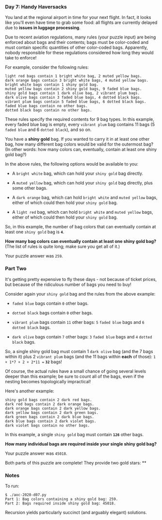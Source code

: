 ### Day 7: Handy Haversacks

You land at the regional airport in time for your next flight. In fact,
it looks like you'll even have time to grab some food: all flights are
currently delayed due to **issues in luggage processing**.

Due to recent aviation regulations, many rules (your puzzle input) are
being enforced about bags and their contents; bags must be color-coded
and must contain specific quantities of other color-coded
bags. Apparently, nobody responsible for these regulations considered
how long they would take to enforce!

For example, consider the following rules:

    light red bags contain 1 bright white bag, 2 muted yellow bags.
    dark orange bags contain 3 bright white bags, 4 muted yellow bags.
    bright white bags contain 1 shiny gold bag.
    muted yellow bags contain 2 shiny gold bags, 9 faded blue bags.
    shiny gold bags contain 1 dark olive bag, 2 vibrant plum bags.
    dark olive bags contain 3 faded blue bags, 4 dotted black bags.
    vibrant plum bags contain 5 faded blue bags, 6 dotted black bags.
    faded blue bags contain no other bags.
    dotted black bags contain no other bags.

These rules specify the required contents for 9 bag types. In this
example, every faded blue bag is empty, every `vibrant plum` bag
contains 11 bags (5 `faded blue` and 6 `dotted black`), and so on.

You have a **shiny gold** bag. If you wanted to carry it in at least one
other bag, how many different bag colors would be valid for the
outermost bag? (In other words: how many colors can, eventually, contain
at least one shiny gold bag?)

In the above rules, the following options would be available to you:

  - A `bright white` bag, which can hold your `shiny gold` bag directly.

  - A `muted yellow` bag, which can hold your `shiny gold` bag directly,
    plus some other bags.

  - A `dark orange` bag, which can hold `bright white` and `muted
    yellow` bags, either of which could then hold your `shiny gold` bag.

  - A `light red` bag, which can hold `bright white` and `muted yellow`
    bags, either of which could then hold your `shiny gold` bag.

So, in this example, the number of bag colors that can eventually
contain at least one `shiny gold` bag is **`4`**.

**How many bag colors can eventually contain at least one shiny gold
bag?** (The list of rules is quite long; make sure you get all of it.)

Your puzzle answer was `259`.


### Part Two

It's getting pretty expensive to fly these days - not because of ticket
prices, but because of the ridiculous number of bags you need to buy!

Consider again your `shiny gold` bag and the rules from the above
example:

  - `faded blue` bags contain `0` other bags.

  - `dotted black` bags contain `0` other bags.

  - `vibrant plum` bags contain `11` other bags: `5` `faded blue` bags
    and `6` `dotted black` bags.

  - `dark olive` bags contain `7` other bags: `3` `faded blue` bags and
    `4` `dotted black` bags.

So, a single shiny gold bag must contain 1 `dark olive` bag (and the 7
bags within it) plus 2 `vibrant plum` bags (and the 11 bags within
**each** of those): `1 + 1*7 + 2 + 2*11 =` **`32`** bags!

Of course, the actual rules have a small chance of going several levels
deeper than this example; be sure to count all of the bags, even if the
nesting becomes topologically impractical!

Here's another example:

    shiny gold bags contain 2 dark red bags.
    dark red bags contain 2 dark orange bags.
    dark orange bags contain 2 dark yellow bags.
    dark yellow bags contain 2 dark green bags.
    dark green bags contain 2 dark blue bags.
    dark blue bags contain 2 dark violet bags.
    dark violet bags contain no other bags.

In this example, a single `shiny gold` bag must contain **`126`** other
bags.

**How many individual bags are required inside your single shiny gold
bag?**

Your puzzle answer was `45018`.

Both parts of this puzzle are complete! They provide two gold stars: **


### Notes

To run:

    $ ./aoc-2020-d07.py
    Part 1: Bag colors containing a shiny gold bag: 259.
    Part 2: Bags required inside shiny gold bag: 45018.

Recursion yields particularly succinct (and arguably elegant) solutions.
